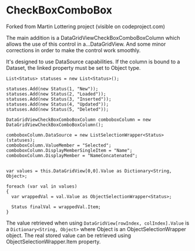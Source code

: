 CheckBoxComboBox
================

Forked from Martin Lottering project (visible on codeproject.com)

The main addition is a DataGridViewCheckBoxComboBoxColumn which allows the use of this control in a...DataGridView.
And some minor corrections in order to make the control work smoothly.

It's designed to use DataSource capabilities. If the column is bound to a Dataset, the linked property must be set to Object type.

```
List<Status> statuses = new List<Status>();

statuses.Add(new Status(1, "New"));
statuses.Add(new Status(2, "Loaded"));
statuses.Add(new Status(3, "Inserted"));
statuses.Add(new Status(4, "Updated"));
statuses.Add(new Status(5, "Deleted"));

DataGridViewCheckBoxComboBoxColumn comboboxColumn = new DataGridViewCheckBoxComboBoxColumn();

comboboxColumn.DataSource = new ListSelectionWrapper<Status>(statuses);
comboboxColumn.ValueMember = "Selected";
comboboxColumn.DisplayMemberSingleItem = "Name";
comboboxColumn.DisplayMember = "NameConcatenated";


var values = this.DataGridView[0,0].Value as Dictionary<String, Object>;

foreach (var val in values)
{
  var wrappedVal = val.Value as ObjectSelectionWrapper<Status>;

  Status finalVal = wrappedVal.Item;
}
```

The value retrieved when using ```DataGridView[rowIndex, colIndex].Value``` is a ```Dictionary<String, Object>``` where Object is an ObjectSelectionWrapper object.
The real stored value can be retrieved using ObjectSelectionWrapper.Item property.
